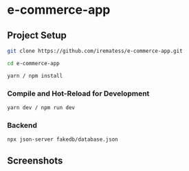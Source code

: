 # e-commerce-app

## Project Setup

```sh
git clone https://github.com/irematess/e-commerce-app.git
```

```sh
cd e-commerce-app
```

```sh
yarn / npm install
```

### Compile and Hot-Reload for Development

```sh
yarn dev / npm run dev
```


### Backend 

```sh
npx json-server fakedb/database.json
```

## Screenshots

